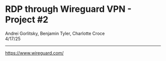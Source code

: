 # RDP through Wireguard VPN - Project #2
Andrei Gorlitsky, Benjamin Tyler, Charlotte Croce\
4/17/25
___
https://www.wireguard.com/
